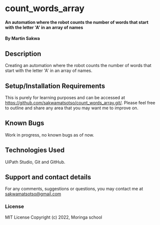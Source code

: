 # count_words_array
#### An automation where the robot counts the number of words that start with the letter 'A' in an array of names
#### By **Martin Sakwa**
## Description
 Creating an automation where the robot counts the number of words that start with the letter 'A' in an array of names.
## Setup/Installation Requirements
This is purely for learning purposes and can be accessed at https://github.com/sakwamatsotso/count_words_array.git/. Please feel free to outline and share any area that you may want me to improve on.
## Known Bugs
Work in progress, no known bugs as of now.
## Technologies Used
UiPath Studio, Git and GitHub.
## Support and contact details
For any comments, suggestions or questions, you may contact me at sakwamatsotso@gmail.com
### License
MIT License
Copyright (c) 2022, Moringa school
